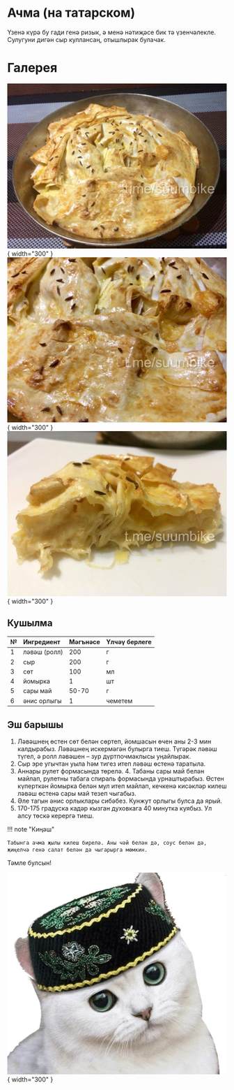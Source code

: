 # Ачма (на татарском)

Үзенә күрә бу гади генә ризык, ә менә нәтиҗәсе бик тә үзенчәлекле. Сулугуни дигән сыр куллансаң, отышлырак булачак.

# Галерея

![alt text](assets/photo_2025-03-04_19-23-16.jpg){ width="300" }
![alt text](assets/photo_2025-03-04_19-23-14.jpg){ width="300" }
![alt text](assets/photo_2025-03-04_19-23-09.jpg){ width="300" }

## Кушылма 

| №   | Ингредиент   | Мәгънәсе | Үлчәү берлеге |
| --- | :----------- | :------- | :------------ |
| 1   | ләвәш (ролл) | 200      | г             |
| 2   | сыр          | 200      | г             |
| 3   | сөт          | 100      | мл            |
| 4   | йомырка      | 1        | шт            |
| 5   | сары май     | 50-70    | г             |
| 6   | әнис орлыгы  | 1        | чеметем       |


## Эш барышы

1. Ләвәшнең өстен сөт белән сөртеп, йомшасын өчен аны 2-3 мин калдырабыз. Ләвәшнең искермәгән булырга тиеш. Түгәрәк ләвәш түгел, ә ролл ләвәшен – зур дүртпочмаклысы уңайлырак.
2. Сыр эре угычтан уыла һәм тигез итеп ләвәш өстенә таратыла. 
3. Аннары рулет формасында төрелә.
4. Табаны сары май белән майлап, рулетны табага спираль формасында урнаштырабыз. Өстен күперткән йомырка белән мул итеп майлап, кечкенә кисәкләр килеш ләвәш өстенә сары май тезеп чыгабыз. 
5. Әле тагын әнис орлыклары сибәбез. Кунжут орлыгы булса да ярый.
6. 170-175 градуска кадәр кызган духовкага 40 минутка куябыз. Ул алсу төскә керергә тиеш. 

!!! note "Киңәш"

    Табынга ачма җылы килеш бирелә. Аны чәй белән дә, соус белән дә, җиңелчә генә салат белән дә чыгарырга мөмкин.

Тәмле булсын!

![alt text](../sticker.webp){ width="300" }
